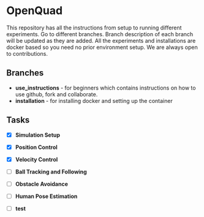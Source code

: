# OpenQuad
This repository has all the instructions from setup to running different experiments. Go to different branches. Branch description of each branch will be updated as they are added. All the experiments and installations are docker based so you need no prior environment setup. We are always open to contributions.

## Branches
- __use_instructions__ - for beginners which contains instructions on how to use github, fork and collaborate.
- __installation__ - for installing docker and setting up the container

## Tasks 
- [X] __Simulation Setup__
- [X] __Position Control__
- [X] __Velocity Control__
- [ ] __Ball Tracking and Following__
- [ ] __Obstacle Avoidance__
- [ ] __Human Pose Estimation__
- [ ] __test__
 
